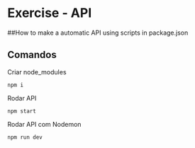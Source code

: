 # Exercise - API

##How to make a automatic API using scripts in package.json

## Comandos

Criar node_modules

```
npm i
```

Rodar API

```
npm start
```

Rodar API com Nodemon

```
npm run dev
```
